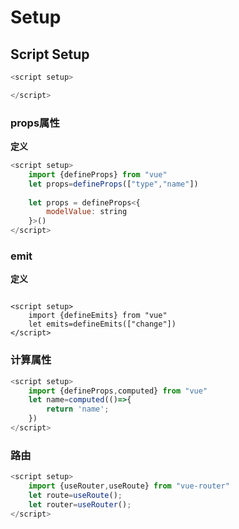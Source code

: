 # Setup

## Script Setup

```javascript
<script setup>

</script>
```

### props属性

**定义**

```javascript
<script setup>
    import {defineProps} from "vue"
	let props=defineProps(["type","name"])
    
    let props = defineProps<{
  		modelValue: string
	}>()
</script>
```



### emit

**定义**

```

<script setup>
    import {defineEmits} from "vue"
	let emits=defineEmits(["change"])
</script>
```




### **计算属性**

```javascript
<script setup>
	import {defineProps,computed} from "vue"
	let name=computed(()=>{
        return 'name';
    })
</script>
```



### 路由

```javascript
<script setup>
	import {useRouter,useRoute} from "vue-router"
    let route=useRoute();
    let router=useRouter();
</script>
```



